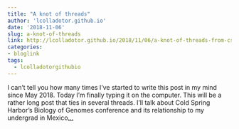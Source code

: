 ```yaml
---
title: "A knot of threads"
author: 'lcolladotor.github.io'
date: '2018-11-06'
slug: a-knot-of-threads
link: http://lcolladotor.github.io/2018/11/06/a-knot-of-threads-from-cshl-to-lcg-unam-to-aldo-barrientos-to-diversity-scholarship-opportunities/
categories:
- bloglink
tags:
  - lcolladotorgithubio
---
```


I can’t tell you how many times I’ve started to write this post in my mind since May 2018. Today I’m finally typing it on the computer. This will be a rather long post that ties in several threads. I’ll talk about Cold Spring Harbor’s Biology of Genomes conference and its relationship to my undergrad in Mexico[... <i class="fas fa-external-link-alt"></i>](http://lcolladotor.github.io/2018/11/06/a-knot-of-threads-from-cshl-to-lcg-unam-to-aldo-barrientos-to-diversity-scholarship-opportunities/)

